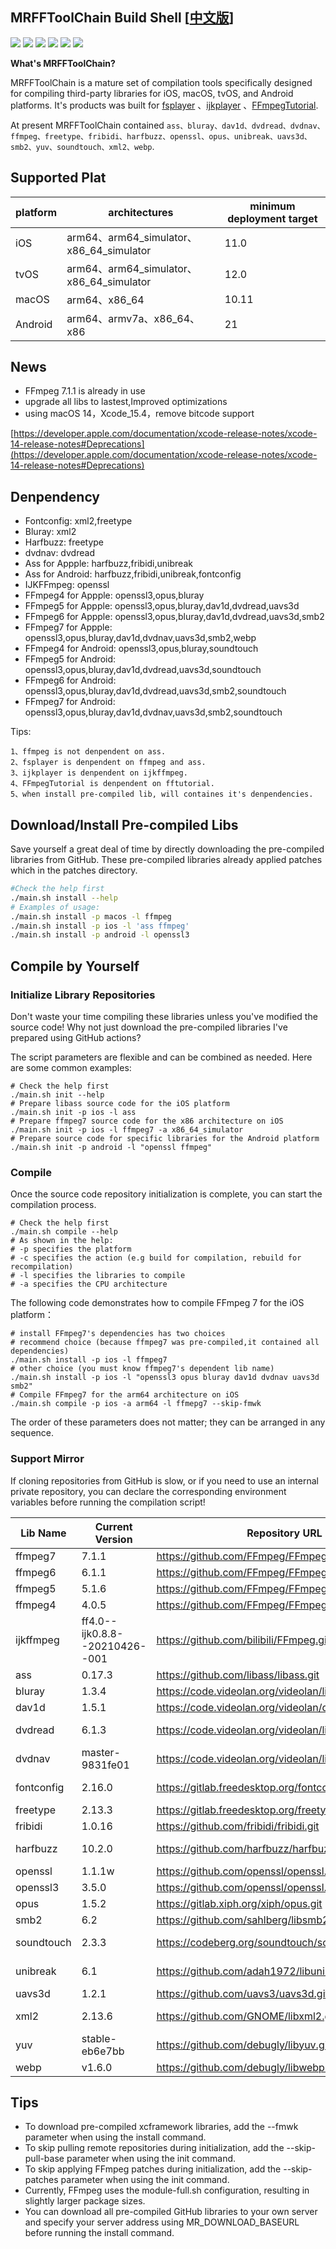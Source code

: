 ## MRFFToolChain Build Shell [[中文版](./README_zh-CN.md)]

![](https://img.shields.io/github/downloads/debugly/MRFFToolChainBuildShell/total) <img src="https://img.shields.io/badge/Platform-%20iOS%20macOS%20tvOS%20Android-blue.svg"> <img src="https://img.shields.io/badge/FFmpeg-%207.1.1%20-28b463.svg"> <img src="https://img.shields.io/badge/FFmpeg-%206.1.1%20-138d75.svg"> <img src="https://img.shields.io/badge/FFmpeg-%205.1.6%20-17a589.svg"> <img src="https://img.shields.io/badge/FFmpeg-%204.0.5%20-1abc9c.svg">

**What's MRFFToolChain?**

MRFFToolChain is a mature set of compilation tools specifically designed for compiling third-party libraries for iOS, macOS, tvOS, and Android platforms. It's products was built for [fsplayer](https://github.com/debugly/fsplayer) 、[ijkplayer](https://github.com/debugly/ijkplayer) 、[FFmpegTutorial](https://github.com/debugly/FFmpegTutorial).

At present MRFFToolChain contained `ass、bluray、dav1d、dvdread、dvdnav、ffmpeg、freetype、fribidi、harfbuzz、openssl、opus、unibreak、uavs3d、smb2、yuv、soundtouch、xml2、webp`.

## Supported Plat

| platform | architectures                           | minimum deployment target |
| -------- | --------------------------------------- | ------------------------- |
| iOS      | arm64、arm64_simulator、x86_64_simulator | 11.0                      |
| tvOS     | arm64、arm64_simulator、x86_64_simulator | 12.0                      |
| macOS    | arm64、x86_64                            | 10.11                     |
| Android  | arm64、armv7a、x86_64、x86                | 21                        |

## News

- FFmpeg 7.1.1 is already in use
- upgrade all libs to lastest,Improved optimizations
- using macOS 14，Xcode_15.4，remove bitcode support

[https://developer.apple.com/documentation/xcode-release-notes/xcode-14-release-notes#Deprecations](https://developer.apple.com/documentation/xcode-release-notes/xcode-14-release-notes#Deprecations)

## Denpendency

- Fontconfig: xml2,freetype
- Bluray: xml2
- Harfbuzz: freetype
- dvdnav: dvdread
- Ass for Appple:  harfbuzz,fribidi,unibreak
- Ass for Android: harfbuzz,fribidi,unibreak,fontconfig
- IJKFFmpeg: openssl
- FFmpeg4 for Appple: openssl3,opus,bluray
- FFmpeg5 for Appple: openssl3,opus,bluray,dav1d,dvdread,uavs3d
- FFmpeg6 for Appple: openssl3,opus,bluray,dav1d,dvdread,uavs3d,smb2
- FFmpeg7 for Appple: openssl3,opus,bluray,dav1d,dvdnav,uavs3d,smb2,webp
- FFmpeg4 for Android: openssl3,opus,bluray,soundtouch
- FFmpeg5 for Android: openssl3,opus,bluray,dav1d,dvdread,uavs3d,soundtouch
- FFmpeg6 for Android: openssl3,opus,bluray,dav1d,dvdread,uavs3d,smb2,soundtouch
- FFmpeg7 for Android: openssl3,opus,bluray,dav1d,dvdnav,uavs3d,smb2,soundtouch

Tips: 

```
1、ffmpeg is not denpendent on ass.
2、fsplayer is denpendent on ffmpeg and ass.
3、ijkplayer is denpendent on ijkffmpeg.
4、FFmpegTutorial is denpendent on fftutorial.
5、when install pre-compiled lib, will containes it's denpendencies.
```

## Download/Install Pre-compiled Libs

Save yourself a great deal of time by directly downloading the pre-compiled libraries from GitHub.
These pre-compiled libraries already applied patches which in the patches directory.

```bash
#Check the help first
./main.sh install --help
# Examples of usage:
./main.sh install -p macos -l ffmpeg
./main.sh install -p ios -l 'ass ffmpeg'
./main.sh install -p android -l openssl3
```

## Compile by Yourself

### Initialize Library Repositories

Don't waste your time compiling these libraries unless you've modified the source code!
Why not just download the pre-compiled libraries I've prepared using GitHub actions?

The script parameters are flexible and can be combined as needed. Here are some common examples:

```
# Check the help first
./main.sh init --help
# Prepare libass source code for the iOS platform
./main.sh init -p ios -l ass
# Prepare ffmpeg7 source code for the x86 architecture on iOS
./main.sh init -p ios -l ffmpeg7 -a x86_64_simulator
# Prepare source code for specific libraries for the Android platform
./main.sh init -p android -l "openssl ffmpeg"
```

### Compile

Once the source code repository initialization is complete, you can start the compilation process.

```
# Check the help first
./main.sh compile --help
# As shown in the help:
# -p specifies the platform
# -c specifies the action (e.g build for compilation, rebuild for recompilation)
# -l specifies the libraries to compile
# -a specifies the CPU architecture
```

The following code demonstrates how to compile FFmpeg 7 for the iOS platform：

```
# install FFmpeg7's dependencies has two choices
# recommend choice (because ffmpeg7 was pre-compiled,it contained all dependencies)
./main.sh install -p ios -l ffmpeg7
# other choice (you must know ffmpeg7's dependent lib name)
./main.sh install -p ios -l "openssl3 opus bluray dav1d dvdnav uavs3d smb2"
# Compile FFmpeg7 for the arm64 architecture on iOS
./main.sh compile -p ios -a arm64 -l ffmepg7 --skip-fmwk
```

The order of these parameters does not matter; they can be arranged in any sequence.

### Support Mirror

If cloning repositories from GitHub is slow, or if you need to use an internal private repository, you can declare the corresponding environment variables before running the compilation script!

| Lib Name   | Current Version | Repository URL                                           | Mirror Repository URL                                    |
| ---------- | --------------- | -------------------------------------------------------- | -------------------------------------------------------- |
| ffmpeg7     | 7.1.1           | https://github.com/FFmpeg/FFmpeg.git                     | export GIT_FFMPEG_UPSTREAM=git@xx:yy/FFmpeg.git        |
| ffmpeg6     | 6.1.1           | https://github.com/FFmpeg/FFmpeg.git                     | export GIT_FFMPEG_UPSTREAM=git@xx:yy/FFmpeg.git        |
| ffmpeg5     | 5.1.6           | https://github.com/FFmpeg/FFmpeg.git                     | export GIT_FFMPEG_UPSTREAM=git@xx:yy/FFmpeg.git        |
| ffmpeg4     | 4.0.5           | https://github.com/FFmpeg/FFmpeg.git                     | export GIT_FFMPEG_UPSTREAM=git@xx:yy/FFmpeg.git        |
| ijkffmpeg   | ff4.0--ijk0.8.8--20210426--001 | https://github.com/bilibili/FFmpeg.git    | export GIT_IJKFFMPEG_UPSTREAM=git@xx:yy/FFmpeg.git     |
| ass        | 0.17.3          | https://github.com/libass/libass.git                     | export GIT_ASS_UPSTREAM=git@xx:yy/libass.git           |
| bluray     | 1.3.4           | https://code.videolan.org/videolan/libbluray.git         | export GIT_BLURAY_UPSTREAM=git@xx:yy/libbluray.git     |
| dav1d      | 1.5.1           | https://code.videolan.org/videolan/dav1d.git             | export GIT_DAV1D_UPSTREAM=git@xx:yy/dav1d.git          |
| dvdread    | 6.1.3           | https://code.videolan.org/videolan/libdvdread.git        | export GIT_DVDREAD_UPSTREAM=git@xx:yy/libdvdread.git   |
| dvdnav     | master-9831fe01 | https://code.videolan.org/videolan/libdvdnav.git         | export GIT_DVDNAV_UPSTREAM=git@xx:yy/libdvdnav.git     |
| fontconfig | 2.16.0          | https://gitlab.freedesktop.org/fontconfig/fontconfig.git | export GIT_FONTCONFIG_UPSTREAM=git@xx:yy/fontconfig.git  |
| freetype   | 2.13.3          | https://gitlab.freedesktop.org/freetype/freetype.git     | export GIT_FREETYPE_UPSTREAM=git@xx:yy/freetype.git    |
| fribidi    | 1.0.16          | https://github.com/fribidi/fribidi.git                   | export GIT_FRIBIDI_UPSTREAM=git@xx:yy/fribidi.git      |
| harfbuzz   | 10.2.0          | https://github.com/harfbuzz/harfbuzz.git                 | export GIT_HARFBUZZ_UPSTREAM=git@xx:yy/harfbuzz.git    |
| openssl    | 1.1.1w          | https://github.com/openssl/openssl.git                   | export GIT_OPENSSL_UPSTREAM=git@xx:yy/openssl.git      |
| openssl3    | 3.5.0          | https://github.com/openssl/openssl.git                   | export GIT_OPENSSL_UPSTREAM=git@xx:yy/openssl.git      |
| opus       | 1.5.2           | https://gitlab.xiph.org/xiph/opus.git                    | export GIT_OPUS_UPSTREAM=git@xx:yy/opus.git            |
| smb2       | 6.2             | https://github.com/sahlberg/libsmb2.git                  | export GIT_SMB2_UPSTREAM=git@xx:yy/libsmb2.git           |
| soundtouch | 2.3.3           | https://codeberg.org/soundtouch/soundtouch.git           | export GIT_SOUNDTOUCH_UPSTREAM=git@xx:yy/soundtouch.git  |
| unibreak   | 6.1             | https://github.com/adah1972/libunibreak.git              | export GIT_UNIBREAK_UPSTREAM=git@xx:yy/libunibreak.git |
| uavs3d     | 1.2.1           | https://github.com/uavs3/uavs3d.git                      | export GIT_UAVS3D_UPSTREAM=git@xx:yy/UAVS3D.git          |
| xml2       | 2.13.6          | https://github.com/GNOME/libxml2.git                     | export GIT_FONTCONFIG_UPSTREAM=git@xx:yy/fontconfig.git  |
| yuv        | stable-eb6e7bb  | https://github.com/debugly/libyuv.git                    | export GIT_YUV_UPSTREAM=git@xx:yy/yuv.git                |
| webp       | v1.6.0 | https://github.com/debugly/libwebp.git | export GIT_WEBP_UPSTREAM=git@xx:yy/webp.git |

## Tips

- To download pre-compiled xcframework libraries, add the --fmwk parameter when using the install command.
- To skip pulling remote repositories during initialization, add the --skip-pull-base parameter when using the init command.
- To skip applying FFmpeg patches during initialization, add the --skip-patches parameter when using the init command.
- Currently, FFmpeg uses the module-full.sh configuration, resulting in slightly larger package sizes.
- You can download all pre-compiled GitHub libraries to your own server and specify your server address using MR_DOWNLOAD_BASEURL before running the install command.

